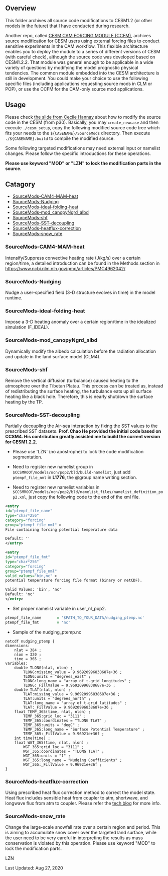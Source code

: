 ## Overview 

This folder archives all source code modifications to CESM1.2 (or other models in the future) that I have conducted during research.


Another repo, called [CESM CAM FORCING MODULE (CCFM)](https://github.com/Novarizark/cesm-cam-forcing-mod), archives source modification for CESM users using external forcing files to conduct sensitive experiments in the CAM workflow. This flexible architecture enables you to deploy the module to a series of different versions of CESM (with careful check), although the source code was developed based on CESM1.2.2. That module was general enough to be applicable in a wide variety of questions by modifying the model prognostic physical tendencies. The common module embedded into the CESM architecture is still in development. You could make your choice to use the following specific files (including applications requesting source mods in CLM or POP), or use the CCFM for the CAM-only source mod applications.

## Usage

Please check [the slide from Cecile Hannay](http://www.cesm.ucar.edu/events/tutorials/2016/practical4-hannay.pdf) about how to modify the source code in the CESM (from p30). Basically, you may `create_newcase` and then execute `./cesm_setup`, copy the following modified source code tree which fits your needs to the `${CASENAME}/SourceMods` directory. Then execute `./${CASENAME}.build` to compile the modified source.

Some following targeted modifications may need external input or namelist changes. Please follow the specific introductions for these operations.

**Please use keyword "MOD" or "LZN" to lock the modification parts in the source.**

## Catagory
    
* [SourceMods-CAM4-MAM-heat](#SourceMods-CAM4-MAM-heat)
* [SourceMods-Nudging](#SourceMods-Nudging)
* [SourceMods-ideal-folding-heat](#SourceMods-ideal-folding-heat)
* [SourceMods-mod_canopyNgrd_albd](#SourceMods-mod_canopyNgrd_albd)
* [SourceMods-shf](#SourceMods-shf)
* [SourceMods-SST-decoupling](#SourceMods-SST-decoupling)
* [SourceMods-heatflux-correction](#SourceMods-heatflux-correction)
* [SourceMods-snow_rate](#SourceMods-snow_rate)

### SourceMods-CAM4-MAM-heat
Intensify/Suppress convective heating rate (J/kg/s) over a certain region/time, a detailed introduction can be found in the Methods section in https://www.ncbi.nlm.nih.gov/pmc/articles/PMC4962042/ 

### SourceMods-Nudging    
Nudge a user-specified field (3-D structure evolves in time) in the model runtime.

### SourceMods-ideal-folding-heat
Impose a 3-D heating anomaly over a certain region/time in the idealized simulation (F_IDEAL).
 
### SourceMods-mod_canopyNgrd_albd
Dynamically modify the albedo calculation before the radiation allocation and update in the land surface model (CLM4).
 
### SourceMods-shf
Remove the vertical diffusion (turbulance) caused heating to the atmosphere over the Tibetan Platau. This process can be treated as, instead of redistributing the surface heating, the turbulance eats up all surface heating like a black hole. Therefore, this is nearly shutdown the surface heating by the TP.

### SourceMods-SST-decoupling
Partially decoupling the Air-sea interaction by fixing the SST values to the prescribed SST datasets. **Prof. Chao He provided the initial code based on CCSM4. His contribution greatly assisted me to build the current version for CESM1.2.2.**

* Please use 'LZN' (no apostrophe) to lock the code modification segmentation.

* Need to register new namelist group in  `$CCSMROOT/models/ocn/pop2/bld/build-namelist`, just add `ptempf_file_nml` in **L1776**, the @group name writing section.

* Need to register new namelist variables in `$CCSMROOT/models/ocn/pop2/bld/namelist_files/namelist_definition_pop2.xml`, just copy the following code to the end of the xml file.

```xml
<entry 
id="ptempf_file_name"
type="char*256"
category="forcing"
group="ptempf_file_nml" >
File containing forcing potential temperature data 

Default: ''
</entry>

<entry 
id="ptempf_file_fmt"
type="char*256"
category="forcing"
group="ptempf_file_nml"
valid_values="bin,nc" >
potential temperature forcing file format (binary or netCDF).

Valid Values: 'bin', 'nc'
Default: 'nc'
</entry>
```

* Set proper namelist variable in user_nl_pop2.

``` fortran
ptempf_file_name       = '$PATH_TO_YOUR_DATA/nudging_ptemp.nc'
ptempf_file_fmt        = 'nc'
```
* Sample of the nudging_ptemp.nc

```
netcdf nudging_ptemp {
dimensions:
    nlat = 384 ;
    nlon = 320 ;
    time = 365 ;
variables:
    double TLONG(nlat, nlon) ;
        TLONG:missing_value = 9.96920996838687e+36 ;
        TLONG:units = "degrees_east" ;
        TLONG:long_name = "array of t-grid longitudes" ;
        TLONG:_FillValue = 9.96920996838687e+36 ;
    double TLAT(nlat, nlon) ;
        TLAT:missing_value = 9.96920996838687e+36 ;
        TLAT:units = "degrees_north" ;
        TLAT:long_name = "array of t-grid latitudes" ;
        TLAT:_FillValue = 9.96920996838687e+36 ;
    float TEMP_365(time, nlat, nlon) ;
        TEMP_365:grid_loc = "3111" ;
        TEMP_365:coordinates = "TLONG TLAT" ;
        TEMP_365:units = "degC" ;
        TEMP_365:long_name = "Surface Potential Temperature" ;
        TEMP_365:_FillValue = 9.96921e+36f ;
    int time(time) ;
    float WGT_365(time, nlat, nlon) ;
        WGT_365:grid_loc = "3111" ;
        WGT_365:coordinates = "TLONG TLAT" ;
        WGT_365:units = "1" ;
        WGT_365:long_name = "Nudging Coefficients" ;
        WGT_365:_FillValue = 9.96921e+36f ;
}
```

### SourceMods-heatflux-correction
Using prescribed heat flux correction method to correct the model state. Heat flux includes sensible heat from coupler to atm, shortwave, and longwave flux from atm to coupler.
Please refer the [tech blog](https://novarizark.github.io/2018/10/29/cesm-fully-coupled-correction/) for more info. 

### SourceMods-snow_rate
Change the large-scale snowfall rate over a certain region and period. This is aiming to accumulate snow cover over the targeted land surface, while the user need to be very careful in interpreting the results as mass conservation is violated by this operation. 
Please use keyword "MOD" to lock the modification parts.

LZN

Last Updated: Aug 27, 2020

